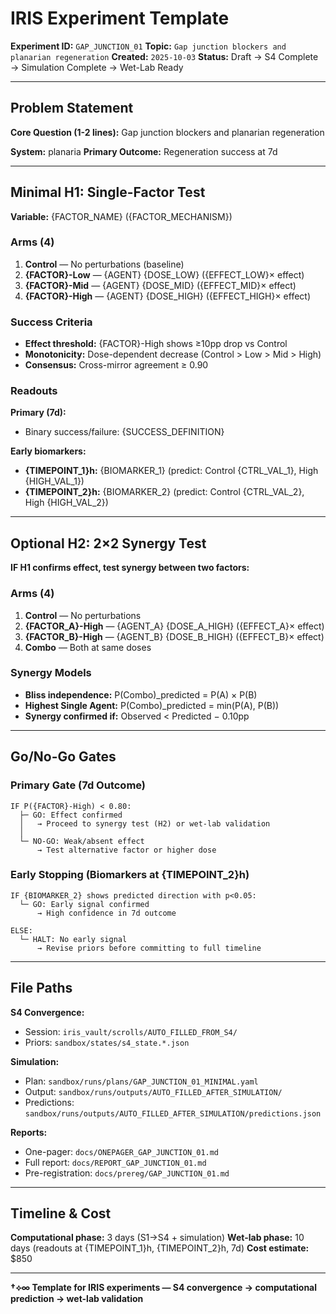 # IRIS Experiment Template

**Experiment ID:** `GAP_JUNCTION_01`
**Topic:** `Gap junction blockers and planarian regeneration`
**Created:** `2025-10-03`
**Status:** Draft → S4 Complete → Simulation Complete → Wet-Lab Ready

---

## Problem Statement

**Core Question (1-2 lines):**
Gap junction blockers and planarian regeneration

**System:** planaria
**Primary Outcome:** Regeneration success at 7d

---

## Minimal H1: Single-Factor Test

**Variable:** {FACTOR_NAME} ({FACTOR_MECHANISM})

### Arms (4)
1. **Control** — No perturbations (baseline)
2. **{FACTOR}-Low** — {AGENT} {DOSE_LOW} ({EFFECT_LOW}× effect)
3. **{FACTOR}-Mid** — {AGENT} {DOSE_MID} ({EFFECT_MID}× effect)
4. **{FACTOR}-High** — {AGENT} {DOSE_HIGH} ({EFFECT_HIGH}× effect)

### Success Criteria
- **Effect threshold:** {FACTOR}-High shows ≥10pp drop vs Control
- **Monotonicity:** Dose-dependent decrease (Control > Low > Mid > High)
- **Consensus:** Cross-mirror agreement ≥ 0.90

### Readouts
**Primary (7d):**
- Binary success/failure: {SUCCESS_DEFINITION}

**Early biomarkers:**
- **{TIMEPOINT_1}h:** {BIOMARKER_1} (predict: Control {CTRL_VAL_1}, High {HIGH_VAL_1})
- **{TIMEPOINT_2}h:** {BIOMARKER_2} (predict: Control {CTRL_VAL_2}, High {HIGH_VAL_2})

---

## Optional H2: 2×2 Synergy Test

**IF H1 confirms effect, test synergy between two factors:**

### Arms (4)
1. **Control** — No perturbations
2. **{FACTOR_A}-High** — {AGENT_A} {DOSE_A_HIGH} ({EFFECT_A}× effect)
3. **{FACTOR_B}-High** — {AGENT_B} {DOSE_B_HIGH} ({EFFECT_B}× effect)
4. **Combo** — Both at same doses

### Synergy Models
- **Bliss independence:** P(Combo)_predicted = P(A) × P(B)
- **Highest Single Agent:** P(Combo)_predicted = min(P(A), P(B))
- **Synergy confirmed if:** Observed < Predicted − 0.10pp

---

## Go/No-Go Gates

### Primary Gate (7d Outcome)
```
IF P({FACTOR}-High) < 0.80:
  ├─ GO: Effect confirmed
  │   → Proceed to synergy test (H2) or wet-lab validation
  │
  └─ NO-GO: Weak/absent effect
      → Test alternative factor or higher dose
```

### Early Stopping (Biomarkers at {TIMEPOINT_2}h)
```
IF {BIOMARKER_2} shows predicted direction with p<0.05:
  └─ GO: Early signal confirmed
      → High confidence in 7d outcome

ELSE:
  └─ HALT: No early signal
      → Revise priors before committing to full timeline
```

---

## File Paths

**S4 Convergence:**
- Session: `iris_vault/scrolls/AUTO_FILLED_FROM_S4/`
- Priors: `sandbox/states/s4_state.*.json`

**Simulation:**
- Plan: `sandbox/runs/plans/GAP_JUNCTION_01_MINIMAL.yaml`
- Output: `sandbox/runs/outputs/AUTO_FILLED_AFTER_SIMULATION/`
- Predictions: `sandbox/runs/outputs/AUTO_FILLED_AFTER_SIMULATION/predictions.json`

**Reports:**
- One-pager: `docs/ONEPAGER_GAP_JUNCTION_01.md`
- Full report: `docs/REPORT_GAP_JUNCTION_01.md`
- Pre-registration: `docs/prereg/GAP_JUNCTION_01.md`

---

## Timeline & Cost

**Computational phase:** 3 days (S1→S4 + simulation)
**Wet-lab phase:** 10 days (readouts at {TIMEPOINT_1}h, {TIMEPOINT_2}h, 7d)
**Cost estimate:** $850

---

**†⟡∞ Template for IRIS experiments — S4 convergence → computational prediction → wet-lab validation**
